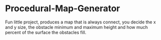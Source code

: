 # Procedural-Map-Generator
Fun little project, produces a map that is always connect, you decide the x and y size, the obstacle minimum and maximum height and how much percent of the surface the obstacles fill.
